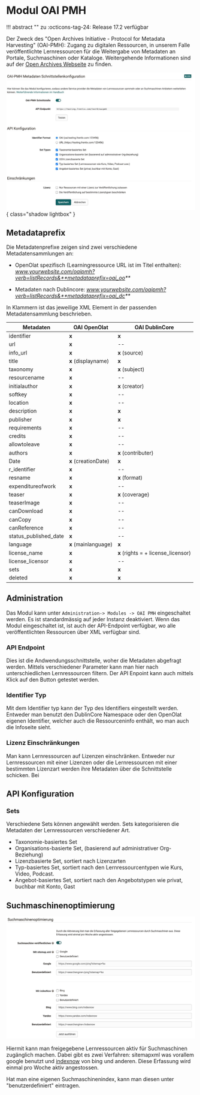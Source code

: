 # Modul OAI PMH

!!! abstract ""
    zu :octicons-tag-24: Release 17.2 verfügbar


Der Zweck des "Open Archives Initiative - Protocol for Metadata Harvesting" (OAI-PMH): Zugang zu digitalen Ressourcen, in unserem Falle veröffentlichte Lernressourcen  für die Weitergabe von Metadaten an Portale, Suchmaschinen oder Kataloge. Weitergehende Informationen sind auf der [Open Archives Webseite](https://www.openarchives.org) zu finden.


![Administration-Module Overview](assets/OAI-PMH.de.jpg){ class="shadow lightbox" }

## Metadataprefix

Die Metadatenprefixe zeigen sind zwei verschiedene Metadatensammlungen an:

* OpenOlat spezifisch (Learningressource URL ist im Titel enthalten): _www.yourwebsite.com/oaipmh?verb=listRecords&**metadataprefix=oai_oo**_

* Metadaten nach Dublincore: _www.yourwebsite.com/oaipmh?verb=listRecords&**metadataprefix=oai_dc**_


In Klammern ist das jeweilige XML Element in der passenden Metadatensammlung beschrieben.

Metadaten | OAI OpenOlat | OAI DublinCore
---------|----------|---------
 identifier | **x** | **x**
 url | **x** | --
 info_url | **x** | **x** (source)
 title | **x** (displayname) | **x**
 taxonomy | **x** | **x** (subject)
 resourcename| **x** | --
 initialauthor| **x** | **x** (creator)
 softkey| **x** | --
 location| **x** | --
 description| **x** | **x**
 publisher| **x** | **x**
 requirements| **x** | --
 credits| **x** | --
 allowtoleave| **x** | --
 authors | **x** | **x** (contributer)
 Date |  **x** (creationDate) | **x**
 r_identifier | **x** | --
 resname | **x** | **x** (format)
 expenditureofwork | **x** | --
 teaser | **x** | **x** (coverage)
 teaserImage | **x** | --
 canDownload | **x** | --
 canCopy | **x** | --
 canReference | **x** | --
 status_published_date | **x** | --
 language  |**x** (mainlanguage) | **x**  
 license_name | **x** | **x** (rights = + license_licensor)
 license_licensor | **x** | --
 sets | **x** | **x**
 deleted | **x** | **x**

## Administration

Das Modul kann unter `Administration-> Modules -> OAI PMH` eingeschaltet werden. Es ist standardmässig auf jeder Instanz deaktiviert. Wenn das Modul eingeschaltet ist, ist auch der API-Endpoint verfügbar, wo alle veröffentlichten Ressourcen über XML verfügbar sind.

### API Endpoint

Dies ist die Andwendungsschnittstelle, woher die Metadaten abgefragt werden. Mittels verschiedener Parameter kann man hier nach unterschiedlichen Lernressourcen filtern. Der API Enpoint kann auch mittels Klick auf den Button getestet werden.


### Identifier Typ

Mit dem Identifier typ kann der Typ des Identifiers eingestellt werden. Entweder man benutzt den DublinCore Namespace oder den OpenOlat eigenen Identifier, welcher auch die Ressourceninfo enthält, wo man auch die Infoseite sieht.

### Lizenz Einschränkungen

Man kann Lernressourcen auf Lizenzen einschränken. Entweder nur Lernressourcen mit einer Lizenzen oder die Lernressourcen mit einer bestimmten Lizenzart werden ihre Metadaten über die Schnittstelle schicken. Bei 

## API Konfiguration

### Sets
Verschiedene Sets können angewählt werden. Sets kategorisieren die Metadaten der Lernressourcen verschiedener Art. 

* Taxonomie-basiertes Set
* Organisations-basierte Set, (basierend auf administrativer Org-Beziehung)
* Lizenzbasierte Set, sortiert nach Lizenzarten
* Typ-basiertes Set, sortiert nach den Lernressourcentypen wie Kurs, Video, Podcast.
* Angebot-basiertes Set, sortiert nach den Angebotstypen wie privat, buchbar mit Konto, Gast


## Suchmaschinenoptimierung

![Search engine sektion](assets/oai-seo.de.jpg)

Hiermit kann man freigegebene Lernressourcen aktiv für Suchmaschinen zugänglich machen. Dabei gibt es zwei Verfahren: sitemapxml was vorallem google benutzt und [indexnow](https://www.indexnow.org/index) von bing und anderen. Diese Erfassung wird einmal pro Woche aktiv angestossen.

Hat man eine eigenen Suchmaschinenindex, kann man diesen unter "benutzerdefiniert" eintragen.
